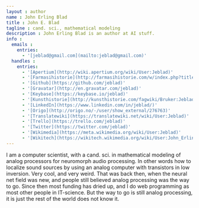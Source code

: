 ```yaml
---
layout : author
name : John Erling Blad
title : John E. Blad
tagline : cand. sci., mathematical modeling
description : John Erling Blad is an author at AI stuff.
info :
  emails :
    entries:
      - '[jeblad@gmail.com](mailto:jeblad@gmail.com)'
  handles :
    entries:
      - '[Apertium](http://wiki.apertium.org/wiki/User:Jeblad)'
      - '[Farmasihistorie](http://farmasihistorie.com/w/index.php?title=Bruker:Jeblad)'
      - '[Github](https://github.com/jeblad)'
      - '[Gravatar](http://en.gravatar.com/jeblad)'
      - '[Keybase](https://keybase.io/jeblad)'
      - '[Kunsthistorie](http://kunsthistorie.com/fagwiki/Bruker:Jeblad)'
      - '[LinkedIn](https://www.linkedin.com/in/jeblad/)'
      - '[Origo](http://origo.no/-/user/show_external/276763)'
      - '[Translatewiki](https://translatewiki.net/wiki/User:Jeblad)'
      - '[Trello](https://trello.com/jeblad)'
      - '[Twitter](https://twitter.com/jeblad)'
      - '[Wikimedia](https://meta.wikimedia.org/wiki/User:Jeblad)'
      - '[Wikitech](https://wikitech.wikimedia.org/wiki/User:John_Erling_Blad)'
---
```


I am a computer scientist, with a cand. sci. in mathematical modeling of analog processors
for neuromorph audio processing. In other words how to localize sound sources by using an
analog computer with transistors in low inversion. Very cool, and very weird. That was back
then, when the neural net field was new, and people still believed analog processing was the
way to go. Since then most funding has dried up, and I do web programming as most other
people in IT-science. But the way to go is still analog processing, it is just the rest of
the world does not know it.
